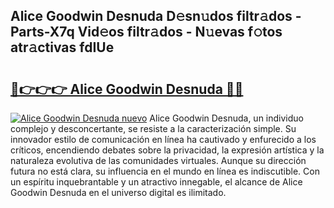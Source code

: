 ## Alice Goodwin Desnuda D𝚎sn𝚞dos filtr𝚊dos - Parts-X7q Vid𝚎os filtr𝚊dos - N𝚞evas f𝚘tos atr𝚊ctivas fdIUe

# <h2><a href="http://mbdhaw.tromn.icu/?c=Alice+Goodwin+Desnuda">🔗👉👉👉 Alice Goodwin Desnuda 🔗🔗</a></h2>

[![Alice Goodwin Desnuda nuevo](https://i.imgur.com/pEAQMta.gif)](http://mbdhaw.tromn.icu/?c=Alice+Goodwin+Desnuda)
Alice Goodwin Desnuda, un individuo complejo y desconcertante, se resiste a la caracterización simple. Su innovador estilo de comunicación en línea ha cautivado y enfurecido a los críticos, encendiendo debates sobre la privacidad, la expresión artística y la naturaleza evolutiva de las comunidades virtuales. Aunque su dirección futura no está clara, su influencia en el mundo en línea es indiscutible. Con un espíritu inquebrantable y un atractivo innegable, el alcance de Alice Goodwin Desnuda en el universo digital es ilimitado.
